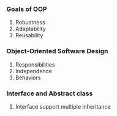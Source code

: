 ### Goals of OOP
1. Robustness 
2. Adaptability
3. Reusability

### Object-Oriented Software Design
1. Responsibilities
2. Independence
3. Behaviors

### Interface and Abstract class
1. Interface support multiple inheritance
